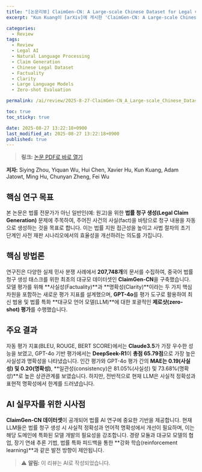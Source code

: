 ```yaml
---
title: "[논문리뷰] ClaimGen-CN: A Large-scale Chinese Dataset for Legal Claim Generation"
excerpt: "Kun Kuang이 [arXiv]에 게시한 'ClaimGen-CN: A Large-scale Chinese Dataset for Legal Claim Generation' 논문에 대한 자세한 리뷰입니다."

categories:
  - Review
tags:
  - Review
  - Legal AI
  - Natural Language Processing
  - Claim Generation
  - Chinese Legal Dataset
  - Factuality
  - Clarity
  - Large Language Models
  - Zero-shot Evaluation

permalink: /ai/review/2025-8-27-ClaimGen-CN_A_Large-scale_Chinese_Dataset_for_Legal_Claim_Generation/

toc: true
toc_sticky: true

date: 2025-08-27 13:22:18+0900
last_modified_at: 2025-08-27 13:22:18+0900
published: true
---
```

> **링크:** [논문 PDF로 바로 열기](https://arxiv.org/abs/2508.17234)

**저자:** Siying Zhou, Yiquan Wu, Hui Chen, Xavier Hu, Kun Kuang, Adam Jatowt, Ming Hu, Chunyan Zheng, Fei Wu



## 핵심 연구 목표
본 논문은 법률 전문가가 아닌 일반인(예: 원고)을 위한 **법률 청구 생성(Legal Claim Generation)** 문제에 주목하여, 주어진 사건의 사실(fact)을 바탕으로 청구 내용을 자동으로 생성하는 것을 목표로 합니다. 이는 법률 지원 접근성을 높이고 사법 절차의 초기 단계인 사전 재판 시나리오에서의 효율성을 개선하려는 의도를 가집니다.

## 핵심 방법론
연구진은 다양한 실제 민사 분쟁 사례에서 **207,748개**의 문서를 수집하여, 중국어 법률 청구 생성 태스크를 위한 최초의 대규모 데이터셋인 **ClaimGen-CN**을 구축했습니다. 모델 평가를 위해 **사실성(Factuality)**과 **명확성(Clarity)**이라는 두 가지 핵심 차원을 포함하는 새로운 평가 지표를 설계했으며, **GPT-4o**를 평가 도구로 활용하여 최신 범용 및 법률 특화 **대규모 언어 모델(LLM)**에 대한 포괄적인 **제로샷(zero-shot) 평가**를 수행했습니다.

## 주요 결과
자동 평가 지표(BLEU, ROUGE, BERT SCORE)에서는 **Claude3.5**가 가장 우수한 성능을 보였고, GPT-4o 기반 평가에서는 **DeepSeek-R1**이 **총점 65.79점**으로 가장 높은 사실성과 명확성을 나타냈습니다. 인간 평가와 GPT-4o 평가 간의 **MAE는 0.19(사실성) 및 0.20(명확성)**, **일관성(consistency)은 81.05%(사실성) 및 73.68%(명확성)**로 높은 상관관계를 보였습니다. 하지만, 전반적으로 현재 LLM은 사실적 정확성과 표현적 명확성에서 한계를 드러냈습니다.

## AI 실무자를 위한 시사점
**ClaimGen-CN 데이터셋**이 공개되어 법률 AI 연구에 중요한 기반을 제공합니다. 현재 LLM들은 법률 청구 생성 시 사실적 정확성과 언어적 명확성에서 개선이 필요하며, 이는 해당 도메인에 특화된 모델 개발의 필요성을 강조합니다. 경량 모듈과 대규모 모델의 협업, 장기 연쇄 추론 기법, 법률 특화 피드백을 통한 **강화 학습(reinforcement learning)**과 같은 발전 방향이 제안됩니다.

> ⚠️ **알림:** 이 리뷰는 AI로 작성되었습니다.